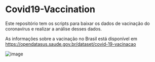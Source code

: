 # Covid19-Vaccination

Este repositório tem os scripts para baixar os dados de vacinação do coronavírus e realizar a análise desses dados. 

As informações sobre a vacinação no Brasil está disponível em https://opendatasus.saude.gov.br/dataset/covid-19-vacinacao

![image](https://user-images.githubusercontent.com/24544919/116214880-86a85100-a71d-11eb-8e22-18c6a31be08b.png)

